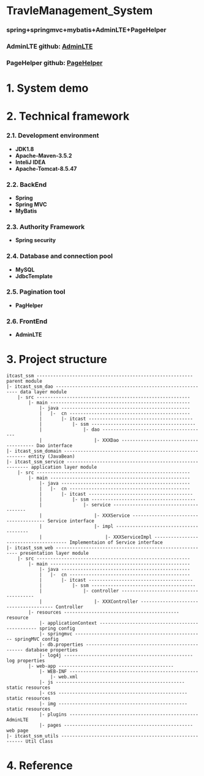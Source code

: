 # TravleManagement_System #
### spring+springmvc+mybatis+AdminLTE+PageHelper ###
### AdminLTE github: [AdminLTE](https://github.com/ColorlibHQ/AdminLTE) ###
### PageHelper github: [PageHelper](https://github.com/pagehelper/Mybatis-PageHelper) ###
# 1. System demo #

# 2. Technical framework #
### 2.1. Development environment ###
- **JDK1.8**
- **Apache-Maven-3.5.2**  
- **InteliJ IDEA**
- **Apache-Tomcat-8.5.47**

### 2.2. BackEnd ###
- **Spring**
- **Spring MVC**
- **MyBatis**
### 2.3. Authority Framework ###
- **Spring security**
### 2.4. Database and connection pool ###
- **MySQL**
- **JdbcTemplate**
### 2.5. Pagination tool ###
- **PagHelper**
### 2.6. FrontEnd ###
- **AdminLTE**

# 3. Project structure #


    itcast_ssm --------------------------------------------------------- parent module
    |- itcast_ssm_dao -------------------------------------------------------- data layer module
        |- src -------------------------------------------------------- 
            |- main --------------------------------------------------- 
                |- java ----------------------------------------------- 
                |   |-  cn -------------------------------------------- 
                |       |- itcast -------------------------------------- 
                |           |- ssm -------------------------------------- 
                |               |- dao -------------------------------------- 
                |                   |- XXXDao -------------------------------------- Dao interface
    |- itcast_ssm_domain -------------------------------------------------------- entity (JavaBean)          
    |- itcast_ssm_service -------------------------------------------------------- application layer module
        |- src -------------------------------------------------------- 
            |- main --------------------------------------------------- 
                |- java ----------------------------------------------- 
                |   |-  cn -------------------------------------------- 
                |       |- itcast -------------------------------------- 
                |           |- ssm -------------------------------------- 
                |               |- service -------------------------------------- 
                |                   |- XXXService -------------------------------------- Service interface
                |                   |- impl -------------------------------------- 
                |                       |- XXXServiceImpl -------------------------------------- Implementaion of Service interface
    |- itcast_ssm_web -------------------------------------------------------- presentation layer module
        |- src -------------------------------------------------------- 
            |- main --------------------------------------------------- 
                |- java ----------------------------------------------- 
                |   |-  cn -------------------------------------------- 
                |       |- itcast -------------------------------------- 
                |           |- ssm -------------------------------------- 
                |               |- controller -------------------------------------- 
                |                   |- XXXController -------------------------------------- Controller
            |- resources ------------------------------------------ resource
                |- applicationContext ----------------------------------------------- spring config
                |- springmvc ----------------------------------------------- springMVC config
                |- db.properties ----------------------------------------------- database properties
                |- log4j ----------------------------------------------- log properties
            |- web-app ------------------------------------------
                |- WEB-INF ----------------------------------------------- 
                    |- web.xml
                |- js ----------------------------------------------- static resources
                |- css ----------------------------------------------- static resources
                |- img ----------------------------------------------- static resources
                |- plugins ----------------------------------------------- AdminLTE
                |- pages ----------------------------------------------- web page
    |- itcast_ssm_utils -------------------------------------------------------- Util Class
    
# 4. Reference #
